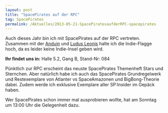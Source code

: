 ```yaml
---
layout: post
title: "SpacePirates auf der RPC"
tag: SpacePirates
permalink: /Aktuelles/2013-05-21-SpacePiratesaufderRPC-spacepirates
---
```


Auch dieses Jahr bin ich mit SpacePirates auf der RPC vertreten. Zusammen mit der [Anduin](http://www.anduin-fanzine.de/) und [Ludus Leonis](http://www.ludus-leonis.com/) halte ich die Indie-Flagge hoch, da es leider keine Indie-Insel geben wird.

**Ihr findet uns in:** Halle 5.2, Gang B, Stand-Nr: 084

Pünktlich zur RPC erscheint das neuste SpacePirates Themenheft Stars und Sternchen. Aber natürlich habe ich auch das SpacePirates Grundregelwerk und Restexemplare von Atlanter vs SpaceAmazonen und BigBong-Theorie dabei. Zudem werde ich exklusive Exemplare aller SP:Insider im Gepäck haben.

Wer SpacePirates schon immer mal ausprobieren wollte, hat am Sonntag um 13:00 Uhr die Gelegenheit dazu.
